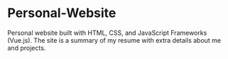 # Personal-Website
Personal website built with HTML, CSS, and JavaScript Frameworks (Vue.js). The site is a summary of my resume with extra details about me and projects. 
